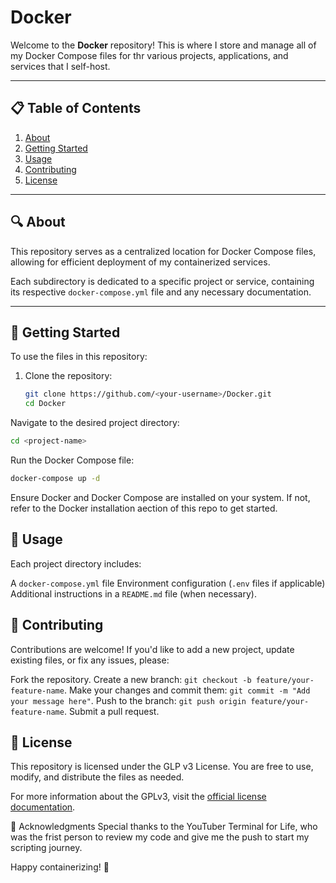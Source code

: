 # Docker

Welcome to the **Docker** repository! This is where I store and manage all of my Docker Compose files for thr various projects, applications, and services that I self-host.

---

## 📋 Table of Contents

1. [About](#about)
2. [Getting Started](#getting-started)
3. [Usage](#usage)
4. [Contributing](#contributing)
5. [License](#license)

---

## 🔍 About

This repository serves as a centralized location for Docker Compose files, allowing for efficient deployment of my containerized services.

Each subdirectory is dedicated to a specific project or service, containing its respective `docker-compose.yml` file and any necessary documentation.

---

## 🚀 Getting Started

To use the files in this repository:

1. Clone the repository:
   ```bash
   git clone https://github.com/<your-username>/Docker.git
   cd Docker

Navigate to the desired project directory:
```bash
cd <project-name>
```

Run the Docker Compose file:
```bash
docker-compose up -d
```
Ensure Docker and Docker Compose are installed on your system. If not, refer to the Docker installation aection of this repo to get started.

## 📂 Usage
Each project directory includes:

A `docker-compose.yml` file
Environment configuration (`.env` files if applicable)
Additional instructions in a `README.md` file (when necessary). 

## 🤝 Contributing
Contributions are welcome! If you'd like to add a new project, update existing files, or fix any issues, please:

Fork the repository.
Create a new branch: `git checkout -b feature/your-feature-name`.
Make your changes and commit them: `git commit -m "Add your message here"`.
Push to the branch: `git push origin feature/your-feature-name`.
Submit a pull request.

## 📜 License
This repository is licensed under the GLP v3 License. You are free to use, modify, and distribute the files as needed.

For more information about the GPLv3, visit the [official license documentation](https://www.gnu.org/licenses/gpl-3.0.en.html).


🌟 Acknowledgments
Special thanks to the YouTuber Terminal for Life, who was the frist person to review my code and give me the push to start my scripting journey. 

Happy containerizing! 🚢
